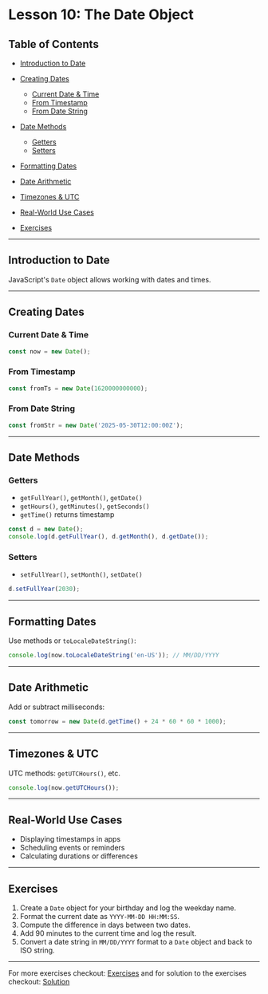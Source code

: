 # Lesson 10: The Date Object

## Table of Contents

* [Introduction to Date](#introduction-to-date)
* [Creating Dates](#creating-dates)

  * [Current Date & Time](#current-date--time)
  * [From Timestamp](#from-timestamp)
  * [From Date String](#from-date-string)
* [Date Methods](#date-methods)

  * [Getters](#getters)
  * [Setters](#setters)
* [Formatting Dates](#formatting-dates)
* [Date Arithmetic](#date-arithmetic)
* [Timezones & UTC](#timezones--utc)
* [Real-World Use Cases](#real-world-use-cases)
* [Exercises](#exercises)

---

## Introduction to Date

JavaScript's `Date` object allows working with dates and times.

---

## Creating Dates

### Current Date & Time

```js
const now = new Date();
```

### From Timestamp

```js
const fromTs = new Date(1620000000000);
```

### From Date String

```js
const fromStr = new Date('2025-05-30T12:00:00Z');
```

---

## Date Methods

### Getters

* `getFullYear()`, `getMonth()`, `getDate()`
* `getHours()`, `getMinutes()`, `getSeconds()`
* `getTime()` returns timestamp

```js
const d = new Date();
console.log(d.getFullYear(), d.getMonth(), d.getDate());
```

### Setters

* `setFullYear()`, `setMonth()`, `setDate()`

```js
d.setFullYear(2030);
```

---

## Formatting Dates

Use methods or `toLocaleDateString()`:

```js
console.log(now.toLocaleDateString('en-US')); // MM/DD/YYYY
```

---

## Date Arithmetic

Add or subtract milliseconds:

```js
const tomorrow = new Date(d.getTime() + 24 * 60 * 60 * 1000);
```

---

## Timezones & UTC

UTC methods: `getUTCHours()`, etc.

```js
console.log(now.getUTCHours());
```

---

## Real-World Use Cases

* Displaying timestamps in apps
* Scheduling events or reminders
* Calculating durations or differences

---

## Exercises

1. Create a `Date` object for your birthday and log the weekday name.
2. Format the current date as `YYYY-MM-DD HH:MM:SS`.
3. Compute the difference in days between two dates.
4. Add 90 minutes to the current time and log the result.
5. Convert a date string in `MM/DD/YYYY` format to a `Date` object and back to ISO string.

---

For more exercises checkout: [Exercises](./Exercise.txt) and for solution to the exercises checkout: [Solution](./solution.js)
